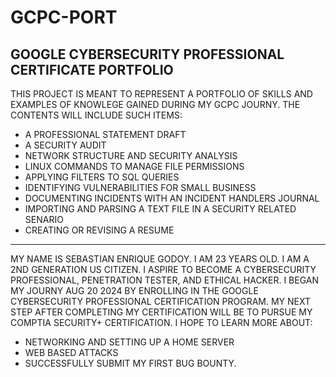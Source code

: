 # GCPC-PORT
## GOOGLE CYBERSECURITY PROFESSIONAL CERTIFICATE PORTFOLIO
THIS PROJECT IS MEANT TO REPRESENT A PORTFOLIO OF SKILLS AND EXAMPLES OF KNOWLEGE GAINED DURING MY GCPC JOURNY.
THE CONTENTS WILL INCLUDE SUCH ITEMS: 
- A PROFESSIONAL STATEMENT DRAFT 
- A SECURITY AUDIT
- NETWORK STRUCTURE AND SECURITY ANALYSIS
- LINUX COMMANDS TO MANAGE FILE PERMISSIONS
- APPLYING FILTERS TO SQL QUERIES
- IDENTIFYING VULNERABILITIES FOR SMALL BUSINESS
- DOCUMENTING INCIDENTS WITH AN INCIDENT HANDLERS JOURNAL
- IMPORTING AND PARSING A TEXT FILE IN A SECURITY RELATED SENARIO
- CREATING OR REVISING A RESUME

---

MY NAME IS SEBASTIAN ENRIQUE GODOY.
I AM 23 YEARS OLD.
I AM A 2ND GENERATION US CITIZEN.
I ASPIRE TO BECOME A CYBERSECURITY PROFESSIONAL, PENETRATION TESTER, AND ETHICAL HACKER.
I BEGAN MY JOURNY AUG 20 2024 BY ENROLLING IN THE GOOGLE CYBERSECURITY PROFESSIONAL CERTIFICATION PROGRAM.
MY NEXT STEP AFTER COMPLETING MY CERTIFICATION WILL BE TO PURSUE MY COMPTIA SECURITY+ CERTIFICATION.
I HOPE TO LEARN MORE ABOUT:
- NETWORKING AND SETTING UP A HOME SERVER
- WEB BASED ATTACKS
- SUCCESSFULLY SUBMIT MY FIRST BUG BOUNTY.
